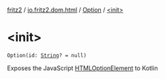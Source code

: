[fritz2](../../index.md) / [io.fritz2.dom.html](../index.md) / [Option](index.md) / [&lt;init&gt;](./-init-.md)

# &lt;init&gt;

`Option(id: `[`String`](https://kotlinlang.org/api/latest/jvm/stdlib/kotlin/-string/index.html)`? = null)`

Exposes the JavaScript [HTMLOptionElement](https://developer.mozilla.org/en/docs/Web/API/HTMLOptionElement) to Kotlin

